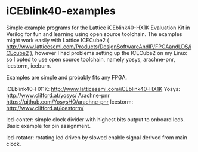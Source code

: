 # iCEblink40-examples
Simple example programs for the Lattice iCEblink40-HX1K Evaluation Kit in Verilog for fun and learning using open source toolchain. The examples might work easily with Lattice ICECube2 ( http://www.latticesemi.com/Products/DesignSoftwareAndIP/FPGAandLDS/iCEcube2 ), however I had problems setting up the ICECube2 on my Linux so I opted to use open source toolchain, namely yosys, arachne-pnr, icestorm, iceburn.

Examples are simple and probably fits any FPGA.

iCEblink40-HX1K: http://www.latticesemi.com/iCEblink40-HX1K
Yosys: http://www.clifford.at/yosys/
Arachne-pnr https://github.com/YosysHQ/arachne-pnr
Icestorm: http://www.clifford.at/icestorm/

led-conter: simple clock divider with highest bits output to onboard leds. Basic example for pin assignment.

led-rotator: rotating led driven by slowed enable signal derived from main clock.

